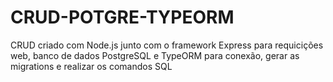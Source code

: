 # CRUD-POTGRE-TYPEORM
CRUD criado com Node.js junto com o framework Express para requicições web, banco de dados PostgreSQL e TypeORM para conexão, gerar as migrations e realizar os comandos SQL
